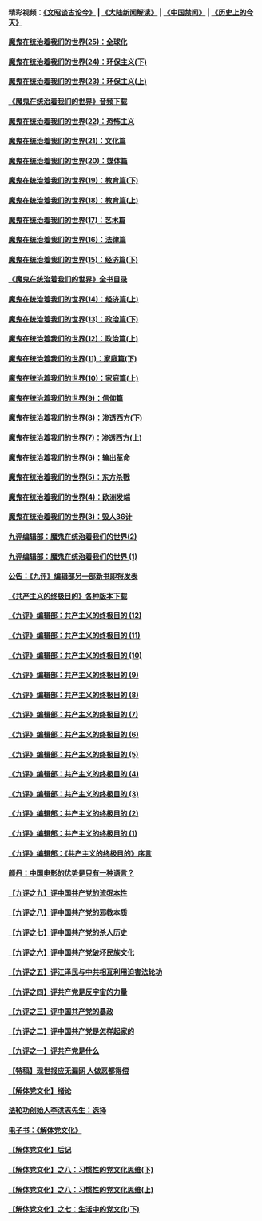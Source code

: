#### 精彩视频：[《文昭谈古论今》](https://github.com/gfw-breaker/wenzhao/blob/master/README.md?t=11140031) | [《大陆新闻解读》](https://github.com/gfw-breaker/ntdtv-comedy/blob/master/README.md?t=11140031) | [《中国禁闻》](https://github.com/gfw-breaker/ntdtv-news/blob/master/README.md?t=11140031) | [《历史上的今天》](https://github.com/gfw-breaker/today-in-history/blob/master/README.md?t=11140031) 

#### [魔鬼在统治着我们的世界(25)：全球化](../pages/nsc422/n10788205.md?t=11140031) 

#### [魔鬼在统治着我们的世界(24)：环保主义(下)](../pages/nsc422/n10695307.md?t=11140031) 

#### [魔鬼在统治着我们的世界(23)：环保主义(上)](../pages/nsc422/n10688613.md?t=11140031) 

#### [《魔鬼在统治着我们的世界》音频下载](../pages/nsc422/n10635553.md?t=11140031) 

#### [魔鬼在统治着我们的世界(22)：恐怖主义](../pages/nsc422/n10614727.md?t=11140031) 

#### [魔鬼在统治着我们的世界(21)：文化篇](../pages/nsc422/n10597706.md?t=11140031) 

#### [魔鬼在统治着我们的世界(20)：媒体篇](../pages/nsc422/n10586579.md?t=11140031) 

#### [魔鬼在统治着我们的世界(19)：教育篇(下)](../pages/nsc422/n10564808.md?t=11140031) 

#### [魔鬼在统治着我们的世界(18)：教育篇(上)](../pages/nsc422/n10526970.md?t=11140031) 

#### [魔鬼在统治着我们的世界(17)：艺术篇](../pages/nsc422/n10499093.md?t=11140031) 

#### [魔鬼在统治着我们的世界(16)：法律篇](../pages/nsc422/n10485969.md?t=11140031) 

#### [魔鬼在统治着我们的世界(15)：经济篇(下)](../pages/nsc422/n10469975.md?t=11140031) 

#### [《魔鬼在统治着我们的世界》全书目录](../pages/nsc422/n10464261.md?t=11140031) 

#### [魔鬼在统治着我们的世界(14)：经济篇(上)](../pages/nsc422/n10457370.md?t=11140031) 

#### [魔鬼在统治着我们的世界(13)：政治篇(下)](../pages/nsc422/n10448270.md?t=11140031) 

#### [魔鬼在统治着我们的世界(12)：政治篇(上)](../pages/nsc422/n10444576.md?t=11140031) 

#### [魔鬼在统治着我们的世界(11)：家庭篇(下)](../pages/nsc422/n10440961.md?t=11140031) 

#### [魔鬼在统治着我们的世界(10)：家庭篇(上)](../pages/nsc422/n10435448.md?t=11140031) 

#### [魔鬼在统治着我们的世界(9)：信仰篇](../pages/nsc422/n10432159.md?t=11140031) 

#### [魔鬼在统治着我们的世界(8)：渗透西方(下)](../pages/nsc422/n10429603.md?t=11140031) 

#### [魔鬼在统治着我们的世界(7)：渗透西方(上)](../pages/nsc422/n10426013.md?t=11140031) 

#### [魔鬼在统治着我们的世界(6)：输出革命](../pages/nsc422/n10421536.md?t=11140031) 

#### [魔鬼在统治着我们的世界(5)：东方杀戮](../pages/nsc422/n10417707.md?t=11140031) 

#### [魔鬼在统治着我们的世界(4)：欧洲发端](../pages/nsc422/n10414890.md?t=11140031) 

#### [魔鬼在统治着我们的世界(3)：毁人36计](../pages/nsc422/n10411583.md?t=11140031) 

#### [九评编辑部：魔鬼在统治着我们的世界(2)](../pages/nsc422/n10410036.md?t=11140031) 

#### [九评编辑部：魔鬼在统治着我们的世界 (1)](../pages/nsc422/n10406825.md?t=11140031) 

#### [公告：《九评》编辑部另一部新书即将发表](../pages/nsc422/n10405104.md?t=11140031) 

#### [《共产主义的终极目的》各种版本下载](../pages/nsc422/n10022138.md?t=11140031) 

#### [《九评》编辑部：共产主义的终极目的 (12)](../pages/nsc422/n9933272.md?t=11140031) 

#### [《九评》编辑部：共产主义的终极目的 (11)](../pages/nsc422/n9924973.md?t=11140031) 

#### [《九评》编辑部：共产主义的终极目的 (10)](../pages/nsc422/n9920883.md?t=11140031) 

#### [《九评》编辑部：共产主义的终极目的 (9)](../pages/nsc422/n9916363.md?t=11140031) 

#### [《九评》编辑部：共产主义的终极目的 (8)](../pages/nsc422/n9912488.md?t=11140031) 

#### [《九评》编辑部：共产主义的终极目的 (7)](../pages/nsc422/n9901176.md?t=11140031) 

#### [《九评》编辑部：共产主义的终极目的 (6)](../pages/nsc422/n9899359.md?t=11140031) 

#### [《九评》编辑部：共产主义的终极目的 (5)](../pages/nsc422/n9893174.md?t=11140031) 

#### [《九评》编辑部：共产主义的终极目的 (4)](../pages/nsc422/n9891246.md?t=11140031) 

#### [《九评》编辑部：共产主义的终极目的 (3)](../pages/nsc422/n9879879.md?t=11140031) 

#### [《九评》编辑部：共产主义的终极目的 (2)](../pages/nsc422/n9876205.md?t=11140031) 

#### [《九评》编辑部：共产主义的终极目的 (1)](../pages/nsc422/n9865857.md?t=11140031) 

#### [《九评》编辑部：《共产主义的终极目的》序言](../pages/nsc422/n9862666.md?t=11140031) 

#### [颜丹：中国电影的优势是只有一种语言？](../pages/nsc422/n9583062.md?t=11140031) 

#### [【九评之九】评中国共产党的流氓本性](../pages/nsc422/n737542.md?t=11140031) 

#### [【九评之八】评中国共产党的邪教本质](../pages/nsc422/n735942.md?t=11140031) 

#### [【九评之七】评中国共产党的杀人历史](../pages/nsc422/n733806.md?t=11140031) 

#### [【九评之六】评中国共产党破坏民族文化](../pages/nsc422/n731667.md?t=11140031) 

#### [【九评之五】评江泽民与中共相互利用迫害法轮功](../pages/nsc422/n730058.md?t=11140031) 

#### [【九评之四】评共产党是反宇宙的力量](../pages/nsc422/n727814.md?t=11140031) 

#### [【九评之三】评中国共产党的暴政](../pages/nsc422/n725597.md?t=11140031) 

#### [【九评之二】评中国共产党是怎样起家的](../pages/nsc422/n723946.md?t=11140031) 

#### [【九评之一】评共产党是什么](../pages/nsc422/n722529.md?t=11140031) 

#### [【特稿】现世报应无漏网 人做恶都得偿](../pages/nsc422/n4215167.md?t=11140031) 

#### [【解体党文化】绪论](../pages/nsc422/n1449356.md?t=11140031) 

#### [法轮功创始人李洪志先生：选择](../pages/nsc422/n3580738.md?t=11140031) 

#### [电子书：《解体党文化》](../pages/nsc422/n1573484.md?t=11140031) 

#### [【解体党文化】后记](../pages/nsc422/n1531999.md?t=11140031) 

#### [【解体党文化】之八：习惯性的党文化思维(下)](../pages/nsc422/n1526477.md?t=11140031) 

#### [【解体党文化】之八：习惯性的党文化思维(上)](../pages/nsc422/n1520631.md?t=11140031) 

#### [【解体党文化】之七：生活中的党文化(下)](../pages/nsc422/n1513446.md?t=11140031) 

